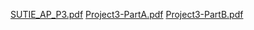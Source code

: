 [SUTIE_AP_P3.pdf](https://github.com/ArashMoghadam81/AP_P03_1402/files/12144995/SUTIE_AP_P3.pdf)
[Project3-PartA.pdf](https://github.com/ArashMoghadam81/AP_P03_1402/files/12145010/Project3-PartA.pdf)
[Project3-PartB.pdf](https://github.com/ArashMoghadam81/AP_P03_1402/files/12145012/Project3-PartB.pdf)
